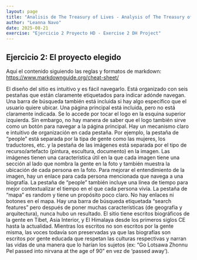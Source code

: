 ```yaml
---
layout: page
title: "Analisis de The Treasury of Lives - Analysis of The Treasury of Lives"
author: "Leanna Navo"
date: 2025-08-21
exercise: "Ejercicio 2 Proyecto HD - Exercise 2 DH Project"
---
```

## Ejercicio 2: El proyecto elegido 

Aquí el contenido siguiendo las reglas y formatos de markdown: <https://www.markdownguide.org/cheat-sheet/> 

El diseño del sitio es intuitivo y es fácil navegarlo. Está organizado con seis pestañas que están claramente etiquetados para indicar adónde navegan. Una barra de búsqueda también está incluida si hay algo específico que el usuario quiere ubicar. Una página principal está incluida, pero no está claramente indicada. Se lo accede por tocar el logo en la esquina superior izquierda. Sin embargo, no hay manera de saber que el logo también sirve como un botón para navegar a la página principal. Hay un mecanismo claro e intuitivo de organización en cada pestaña. Por ejemplo, la pestaña de “people” está separada por la tipa de gente como las mujeres, los traductores, etc. y la pestaña de las imágenes está separada por el tipo de recurso/artefacto (pintura, escultura, documento) en la imagen. Las imágenes tienen una característica útil en la que cada imagen tiene una sección al lado que nombra la gente en la foto y también muestra la ubicación de cada persona en la foto. Para mejorar el entendimiento de la imagen, hay un enlace para cada persona mencionada que navega a una biografía. La pestaña de “people” también incluye una línea de tiempo para mejor contextualizar el tiempo en el que cada persona vivía. La pestaña de “mapa” es random y tiene un propósito poco claro. No hay enlaces ni botones en el mapa. Hay una barra de búsqueda etiquetada “search features” pero después de poner muchas características (de geografía y arquitectura), nunca hubo un resultado. El sitio tiene escritos biográficos de la gente en Tíbet, Asia Interior, y El Himalaya desde los primeros siglos CE hasta la actualidad. Mientras los escritos no son escritos por la gente misma, las voces todavía son preservadas ya que las biografías son escritos por gente educada que respetan las culturas respectivas y narran las vidas de una manera que lo harían los sujetos (ex: “Go Lotsawa Zhonnu Pel passed into nirvana at the age of 90” en vez de ‘passed away’).
